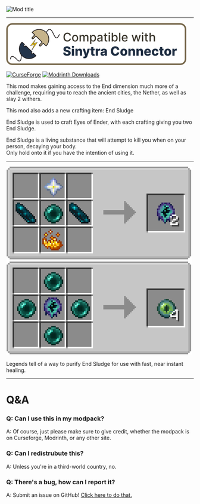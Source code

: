 ![Mod title](https://kckarnige.github.io/res/oyeb.png)

----

[![Compatible with Sinytra Connector](https://raw.githubusercontent.com/Sinytra/.github/main/badges/connector/cozy.svg)](https://modrinth.com/mod/connector)

[![CurseForge](https://img.shields.io/curseforge/dt/1113919?style=flat-square&logo=CurseForge&logoColor=f16436&label=CurseForge&labelColor=1a1a1a&color=f16436
)](https://www.curseforge.com/minecraft/mc-mods/open-your-eye)
[![Modrinth Downloads](https://img.shields.io/modrinth/dt/e39wmLIN?style=flat-square&logo=modrinth&logoColor=1bd96a&label=Modrinth&labelColor=16181c&color=1bd96a
)
](https://modrinth.com/mod/open-your-eye)

This mod makes gaining access to the End dimension much more of a challenge, requiring you to reach the ancient cities, the Nether, as well as slay 2 withers.

This mod also adds a new crafting item: End Sludge

End Sludge is used to craft Eyes of Ender, with each crafting giving you two End Sludge.

End Sludge is a living substance that will attempt to kill you when on your person, decaying your body.    
Only hold onto it if you have the intention of using it.

----

![recipes](https://raw.githubusercontent.com/kckarnige/OpenYourEye/refs/heads/main/oye_craftExample.gif)

Legends tell of a way to purify End Sludge for use with fast, near instant healing.

----

# Q&A 

### Q: Can I use this in my modpack?
A: Of course, just please make sure to give credit, whether the modpack is on Curseforge, Modrinth, or any other site.

### Q: Can I redistrubute this?
A: Unless you're in a third-world country, no.

### Q: There's a bug, how can I report it?
A: Submit an issue on GitHub! [Click here to do that.](https://github.com/kckarnige/wham/labels)
